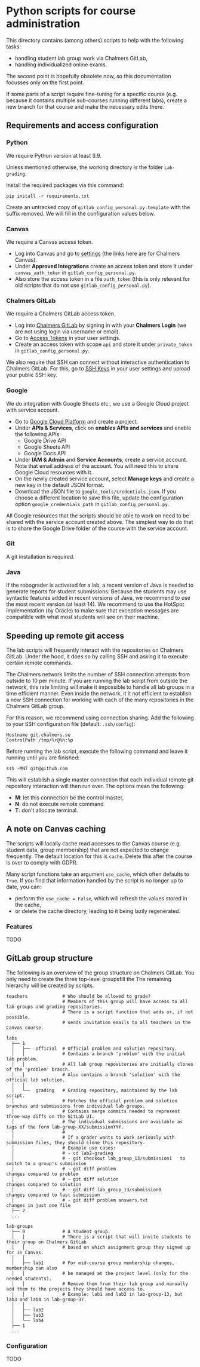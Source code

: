 # Python scripts for course administration

This directory contains (among others) scripts to help with the following tasks:

* handling student lab group work via Chalmers GitLab,
* handling individualized online exams.

The second point is hopefully obsolete now, so this documentation focusses only on the first point.

If some parts of a script require fine-tuning for a specific course (e.g. because it contains multiple sub-courses running different labs), create a new branch for that course and make the necessary edits there.

## Requirements and access configuration

### Python

We require Python version at least 3.9.

Unless mentioned otherwise, the working directory is the folder `Lab-grading`.

Install the required packages via this command:

```
pip install -r requirements.txt
```

Create an untracked copy of `gitlab_config_personal.py.template` with the suffix removed.
We will fill in the configuration values below.

### Canvas

We require a Canvas access token.

* Log into Canvas and go to [settings](https://chalmers.instructure.com/profile/settings) (the links here are for Chalmers Canvas).
* Under **Approved Integrations** create an access token and store it under `canvas_auth_token` in `gitlab_config_personal.py`.
* Also store the access token in a file `auth_token` (this is only relevant for old scripts that do not use `gitlab_config_personal.py`).

### Chalmers GitLab

We require a Chalmers GitLab access token.

* Log into [Chalmers GitLab](https://git.chalmers.se/) by signing in with your **Chalmers Login** (we are not using login via username or email).
* Go to [Access Tokens](https://git.chalmers.se/-/profile/personal_access_tokens) in your user settings.
* Create an access token with scope `api` and store it under `private_token` in `gitlab_config_personal.py`.

We also require that SSH can connect without interactive authentication to Chalmers GitLab.
For this, go to [SSH Keys](https://git.chalmers.se/-/profile/keys) in your user settings and upload your public SSH key.

### Google

We do integration with Google Sheets etc., we use a Google Cloud project with service account.

* Go to [Google Cloud Platform](https://console.cloud.google.com/) and create a project.
* Under **APIs & Services**, click on **enables APIs and services** and enable the following APIs:
  - Google Drive API
  - Google Sheets API
  - Google Docs API
* Under **IAM & Admin** and **Service Accounts**, create a service account.
  Note that email address of the account.
  You will need this to share Google Cloud resources with it.
* On the newly created service account, select **Manage keys** and create a new key in the default JSON format.
* Download the JSON file to `google_tools/credentials.json`.
  If you choose a different location to save this file, update the configuration option `google_credentials_path` in `gitlab_config_personal.py`.

All Google resources that the scripts should be able to work on need to be shared with the service account created above.
The simplest way to do that is to share the Google Drive folder of the course with the service account.

### Git

A git installation is required.

### Java

If the robograder is activated for a lab, a recent version of Java is needed to generate reports for student submissions.
Because the students may use syntactic features added in recent versions of Java, we recommend to use the most recent version (at least 14).
We recommend to use the HotSpot implementation (by Oracle) to make sure that exception messages are compatible with what most students will see on their machine.

## Speeding up remote git access

The lab scripts will frequently interact with the repositories on Chalmers GitLab.
Under the hood, it does so by calling SSH and asking it to execute certain remote commands.

The Chalmers network limits the number of SSH connection attempts from outside to 10 per minute.
If you are running the lab script from outside the network, this rate limiting will make it impossible to handle all lab groups in a time efficient manner.
Even inside the network, it it not efficient to establish a new SSH connection for working with each of the many repositories in the Chalmers GitLab group.

For this reason, we recommend using connection sharing.
Add the following to your SSH configuration file (default: `.ssh/config`):

```
Hostname git.chalmers.se
ControlPath /tmp/%r@%h:%p
```

Before running the lab script, execute the following command and leave it running until you are finished:

```ssh -MNT git@github.com```

This will establish a single master connection that each individual remote git repository interaction will then run over.
The options mean the following:

* **M**: let this connection be the control master,
* **N**: do not execute remote command
* **T**: don't allocate terminal.

## A note on Canvas caching

The scripts will locally cache read accesses to the Canvas course (e.g. student data, group membership) that are not expected to change frequently.
The default location for this is `cache`.
Delete this after the course is over to comply with GDPR.

Many script functions take an argument `use_cache`, which often defaults to `True`.
If you find that information handled by the script is no longer up to date, you can:

* perform the `use_cache = False`, which will refresh the values stored in the cache,
* or delete the cache directory, leading to it being lazily regenerated.

### Features

TODO

## GitLab group structure

The following is an overview of the group structure on Chalmers GitLab.
You only need to create the three top-level groupsfill the 
The remaining hierarchy will be created by scripts.


```
teachers             # Who should be allowed to grade?
                     # Members of this group will have access to all lab groups and grading repositories.
					 # There is a script function that adds or, if not possible,
					 # sends invitation emails to all teachers in the Canvas course.

labs
  ├── 1
  │   ├──  official  # Official problem and solution repository.
  │   │              # Contains a branch 'problem' with the initial lab problem.
  │   │              # All lab group repositories are initially clones of the 'problem' branch.
  │   │              # Also contains a branch 'solution' with the official lab solution.
  │   │
  │   └──  grading   # Grading repository, maintained by the lab script.
  │                  # Fetches the official problem and solution branches and submissions from individual lab groups.
  │                  # Contains merge commits needed to represent three-way diffs on the GitLab UI.
  │                  # The individual submissions are available as tags of the form lab-group-XX/submissionYYY.
  │                  #
  │                  # If a grader wants to work seriously with submission files, they should clone this repository.
  │                  # Example use cases:
  │                  # - cd lab2-grading
  │                  # - git checkout lab_group_13/submission1   to switch to a group's submission
  │                  # - git diff problem                        changes compared to problem
  │                  # - git diff solution                       changes compared to solution
  │                  # - git diff lab_group_13/submission0       changes compared to last submission
  │                  # - git diff problem answers.txt            changes in just one file
  ├── 2
  ...

lab-groups
  ├── 0              # A student group.
  │   │              # There is a script that will invite students to their group on Chalmers GitLab
  │   │              # based on which assignment group they signed up for in Canvas.
  │   │
  │   ├── lab1       # For mid-course group membership changes, membership can also
  │   │              # be managed at the project level (only for the needed students).
  │   │              # Remove them from their lab group and manually add them to the projects they should have access to.
  │   │              # Example: lab1 and lab2 in lab-group-13, but lab3 and lab4 in lab-group-37.
  │   │
  │   ├── lab2
  │   ├── lab3
  │   └── lab4
  ├── 1
  ...
```

### Configuration

TODO
